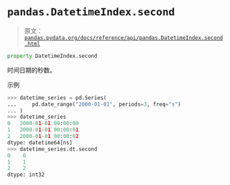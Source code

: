 # `pandas.DatetimeIndex.second`

> 原文：[`pandas.pydata.org/docs/reference/api/pandas.DatetimeIndex.second.html`](https://pandas.pydata.org/docs/reference/api/pandas.DatetimeIndex.second.html)

```py
property DatetimeIndex.second
```

时间日期的秒数。

示例

```py
>>> datetime_series = pd.Series(
...     pd.date_range("2000-01-01", periods=3, freq="s")
... )
>>> datetime_series
0   2000-01-01 00:00:00
1   2000-01-01 00:00:01
2   2000-01-01 00:00:02
dtype: datetime64[ns]
>>> datetime_series.dt.second
0    0
1    1
2    2
dtype: int32 
```
